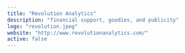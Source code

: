 ```yaml
---
title: "Revolution Analytics"
description: "financial support, goodies, and publicity"
logo: "revolution.jpeg"
website: "http://www.revolutionanalytics.com/"
active: false
---
```

